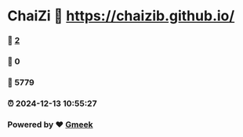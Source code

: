 # ChaiZi :link: https://chaizib.github.io/ 
### :page_facing_up: [2](https://chaizib.github.io//tag.html) 
### :speech_balloon: 0 
### :hibiscus: 5779 
### :alarm_clock: 2024-12-13 10:55:27 
### Powered by :heart: [Gmeek](https://github.com/Meekdai/Gmeek)
